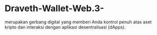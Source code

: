 # Draveth-Wallet-Web.3-
merupakan gerbang digital yang memberi Anda kontrol penuh atas aset kripto dan interaksi dengan aplikasi desentralisasi (dApps). 
